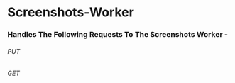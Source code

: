 # Screenshots-Worker


### Handles The Following Requests To The Screenshots Worker - 

###### PUT
###### GET

